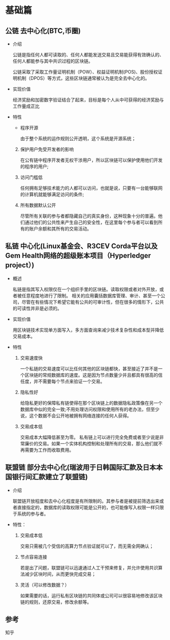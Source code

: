 # 基础篇
## 公链 去中心化(BTC,币圈) 
- 介绍

	公链是指任何人都可读取的、任何人都能发送交易且交易能获得有效确认的、任何人都能参与其中共识过程的区块链。

	公链采取了采取工作量证明机制（POW）、权益证明机制(POS)、股份授权证明机制（DPOS）等方式，这些区块链通常被认为是完全去中心化的。
- 实现价值

	经济奖励和加密数字验证结合了起来，目标是每个人从中可获得的经济奖励与工作量成正比
- 特性
	- 程序开源

		由于整个系统的运作规则公开透明，这个系统是开源系统；
	2. 保护用户免受开发者的影响

		在公有链中程序开发者无权干涉用户，所以区块链可以保护使用他们开发的程序的用户;
	3. 访问门槛低

		任何拥有足够技术能力的人都可以访问，也就是说，只要有一台能够联网的计算机就能够满足访问的条件;
	4. 所有数据默认公开

		尽管所有关联的参与者都隐藏自己的真实身份，这种现象十分的普遍。他们通过他们的公共性来产生自己的安全性，在这里每个参与者可以看到所有的账户余额和其所有的交易活动。

## 私链 中心化(Linux基金会、R3CEV Corda平台以及Gem Health网络的超级账本项目（Hyperledger project）)
- 概述

	私链是指其写入权限仅在一个组织手里的区块链。读取权限或者对外开放，或者被任意程度地进行了限制。
	相关的应用囊括数据库管理、审计、甚至一个公司，尽管在有些情况下希望它能有公共的可审计性，但在很多的情形下，公共的可读性并非是必须的。
- 实现价值

	用区块链技术实现单方面写入，多方面查询来减少技术复杂性和成本型并降低交易成本。
- 特性
	1. 交易速度快

		一个私链的交易速度可以比任何其他的区块链都快，甚至接近了并不是一个区块链的常规数据库的速度。这是因为节点数量少并且都具有很高的信任度，并不需要每个节点来验证一个交易。
	2. 隐私性好

		给隐私更好的保障私有链使得在那个区块链上的数据隐私政策像在另一个数据库中似的完全一致;不用处理访问权限和使用所有的老办法，但至少说，这个数据不会公开地被拥有网络连接的任何人获得。
	3. 交易成本低

		交易成本大幅降低甚至为零。 私有链上可以进行完全免费或者至少说是非常廉价的交易。如果一个实体机构控制和处理所有的交易，那么他们就不再需要为工作而收取费用。

## 联盟链 部分去中心化(瑞波用于日韩国际汇款及日本本国银行间汇款建立了联盟链)
- 介绍

	联盟链开放程度和去中心化程度是有所限制的。其参与者是被提前筛选出来或者直接指定的，数据库的读取权限可能是公开的，也可能像写入权限一样只限于系统的参与者。
- 特性：
	1. 交易成本低

		交易只需被几个受信的高算力节点验证就可以了，而无需全网确认；
	2. 节点容易连接

		若是出了问题，联盟链可以迅速通过人工干预来修复，并允许使用共识算法减少区块时间，从而更快完成交易；
	3. 灵活（可以修改数据？）

		如果需要的话，运行私有区块链的共同体或公司可以很容易地修改该区块链的规则，还原交易，修改余额等。

## 参考
知乎